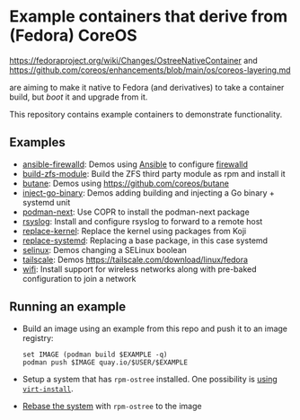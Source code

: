 # Example containers that derive from (Fedora) CoreOS

https://fedoraproject.org/wiki/Changes/OstreeNativeContainer
and https://github.com/coreos/enhancements/blob/main/os/coreos-layering.md

are aiming to make it native to Fedora (and derivatives)
to take a container build, but *boot* it and upgrade from it.

This repository contains example containers to demonstrate
functionality.

## Examples

- [ansible-firewalld](ansible-firewalld/): Demos using [Ansible](https://github.com/ansible/ansible) to configure [firewalld](https://github.com/firewalld/firewalld)
- [build-zfs-module](build-zfs-module/): Build the ZFS third party module as rpm and install it
- [butane](butane/): Demos using https://github.com/coreos/butane
- [inject-go-binary](inject-go-binary/): Demos adding building and injecting a Go binary + systemd unit
- [podman-next](podman-next): Use COPR to install the podman-next package
- [rsyslog](rsyslog/): Install and configure rsyslog to forward to a remote host
- [replace-kernel](replace-kernel): Replace the kernel using packages from Koji
- [replace-systemd](replace-systemd/): Replacing a base package, in this case systemd
- [selinux](selinux/): Demos changing a SELinux boolean
- [tailscale](tailscale/): Demos https://tailscale.com/download/linux/fedora
- [wifi](wifi/): Install support for wireless networks along with pre-baked configuration to join a network

## Running an example

- Build an image using an example from this repo and push it to an image registry:
  ```
  set IMAGE (podman build $EXAMPLE -q)
  podman push $IMAGE quay.io/$USER/$EXAMPLE
  ```

- Setup a system that has `rpm-ostree` installed. One possibility is [using `virt-install`](https://docs.fedoraproject.org/en-US/fedora-coreos/getting-started/#_booting_on_a_local_hypervisor_libvirt_example).


- [Rebase the system](https://coreos.github.io/rpm-ostree/container/#rebasing-a-client-system) with `rpm-ostree` to the image
